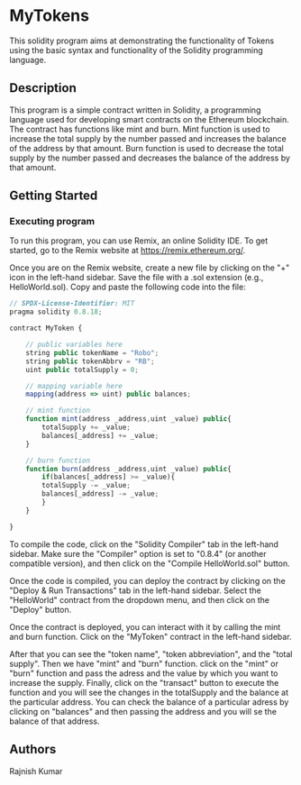 
# MyTokens

This solidity program aims at demonstrating the functionality of Tokens using the basic syntax and functionality of the Solidity programming language.

## Description

This program is a simple contract written in Solidity, a programming language used for developing smart contracts on the Ethereum blockchain. The contract has functions like mint and burn. Mint function is used to increase the total supply by the number passed and increases the balance of the address by that amount. Burn function is used to decrease the total supply by the number passed and decreases the balance of the address by that amount.

## Getting Started

### Executing program

To run this program, you can use Remix, an online Solidity IDE. To get started, go to the Remix website at https://remix.ethereum.org/.

Once you are on the Remix website, create a new file by clicking on the "+" icon in the left-hand sidebar. Save the file with a .sol extension (e.g., HelloWorld.sol). Copy and paste the following code into the file:
```javascript
// SPDX-License-Identifier: MIT
pragma solidity 0.8.18;

contract MyToken {

    // public variables here
    string public tokenName = "Robo";
    string public tokenAbbrv = "RB";
    uint public totalSupply = 0;

    // mapping variable here
    mapping(address => uint) public balances;

    // mint function
    function mint(address _address,uint _value) public{
        totalSupply += _value;
        balances[_address] += _value;
    }

    // burn function
    function burn(address _address,uint _value) public{
        if(balances[_address] >= _value){
        totalSupply -= _value;
        balances[_address] -= _value;
        }
    }

}

```

To compile the code, click on the "Solidity Compiler" tab in the left-hand sidebar. Make sure the "Compiler" option is set to "0.8.4" (or another compatible version), and then click on the "Compile HelloWorld.sol" button.

Once the code is compiled, you can deploy the contract by clicking on the "Deploy & Run Transactions" tab in the left-hand sidebar. Select the "HelloWorld" contract from the dropdown menu, and then click on the "Deploy" button.

Once the contract is deployed, you can interact with it by calling the mint and burn function. Click on the "MyToken" contract in the left-hand sidebar.

After that you can see the "token name", "token abbreviation", and the "total supply". Then we have "mint" and "burn" function. click on the "mint" or "burn" function and pass the adress and the value by which you want to increase the supply. Finally, click on the "transact" button to execute the function and you will see the changes in the totalSupply and the balance at the particular address. You can check the balance of a particular adress by clicking on "balances" and then passing the address and you will se the balance of that address.

## Authors

Rajnish Kumar 
